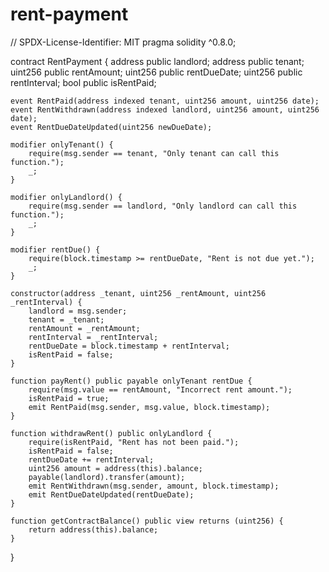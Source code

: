 # rent-payment
// SPDX-License-Identifier: MIT
pragma solidity ^0.8.0;

contract RentPayment {
    address public landlord;
    address public tenant;
    uint256 public rentAmount;
    uint256 public rentDueDate;
    uint256 public rentInterval;
    bool public isRentPaid;

    event RentPaid(address indexed tenant, uint256 amount, uint256 date);
    event RentWithdrawn(address indexed landlord, uint256 amount, uint256 date);
    event RentDueDateUpdated(uint256 newDueDate);

    modifier onlyTenant() {
        require(msg.sender == tenant, "Only tenant can call this function.");
        _;
    }

    modifier onlyLandlord() {
        require(msg.sender == landlord, "Only landlord can call this function.");
        _;
    }

    modifier rentDue() {
        require(block.timestamp >= rentDueDate, "Rent is not due yet.");
        _;
    }

    constructor(address _tenant, uint256 _rentAmount, uint256 _rentInterval) {
        landlord = msg.sender;
        tenant = _tenant;
        rentAmount = _rentAmount;
        rentInterval = _rentInterval;
        rentDueDate = block.timestamp + rentInterval;
        isRentPaid = false;
    }

    function payRent() public payable onlyTenant rentDue {
        require(msg.value == rentAmount, "Incorrect rent amount.");
        isRentPaid = true;
        emit RentPaid(msg.sender, msg.value, block.timestamp);
    }

    function withdrawRent() public onlyLandlord {
        require(isRentPaid, "Rent has not been paid.");
        isRentPaid = false;
        rentDueDate += rentInterval;
        uint256 amount = address(this).balance;
        payable(landlord).transfer(amount);
        emit RentWithdrawn(msg.sender, amount, block.timestamp);
        emit RentDueDateUpdated(rentDueDate);
    }

    function getContractBalance() public view returns (uint256) {
        return address(this).balance;
    }
}
